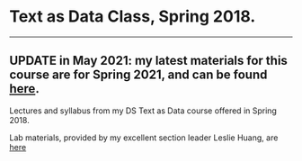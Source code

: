 # Text as Data Class, Spring 2018.

---
**UPDATE in May 2021: my latest materials for this course are for Spring 2021, and can be found [here](https://github.com/ArthurSpirling/text-as-data-class-spring2021).**
---


Lectures and syllabus from my DS Text as Data course offered in Spring 2018.

Lab materials, provided by my excellent section leader Leslie Huang, are [here](https://github.com/leslie-huang/Text-as-Data-Lab-Spr2018)

